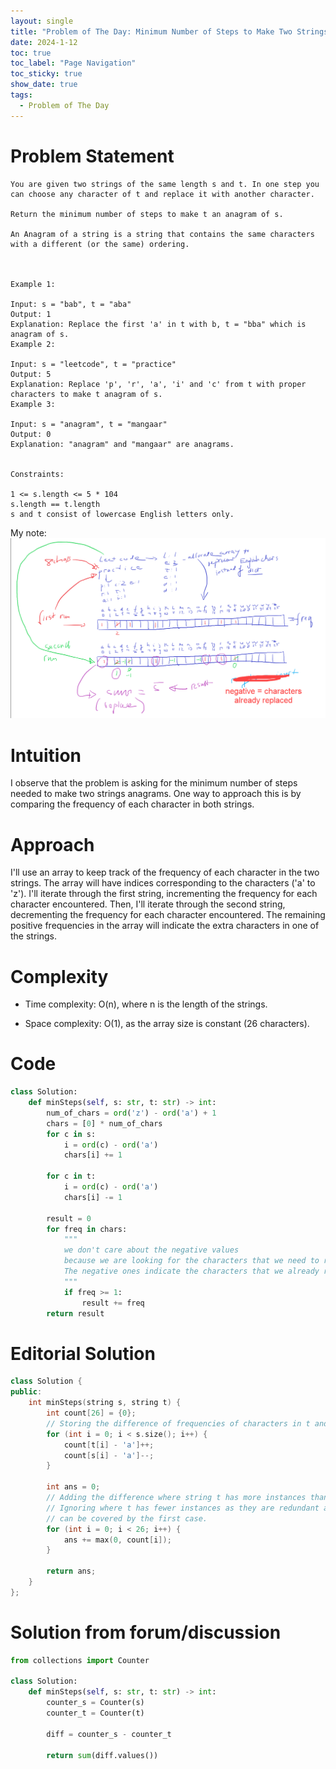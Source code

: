 ```yaml
---
layout: single
title: "Problem of The Day: Minimum Number of Steps to Make Two Strings Anagram"
date: 2024-1-12
toc: true
toc_label: "Page Navigation"
toc_sticky: true
show_date: true
tags:
  - Problem of The Day
---
```

# Problem Statement
```
You are given two strings of the same length s and t. In one step you can choose any character of t and replace it with another character.

Return the minimum number of steps to make t an anagram of s.

An Anagram of a string is a string that contains the same characters with a different (or the same) ordering.

 

Example 1:

Input: s = "bab", t = "aba"
Output: 1
Explanation: Replace the first 'a' in t with b, t = "bba" which is anagram of s.
Example 2:

Input: s = "leetcode", t = "practice"
Output: 5
Explanation: Replace 'p', 'r', 'a', 'i' and 'c' from t with proper characters to make t anagram of s.
Example 3:

Input: s = "anagram", t = "mangaar"
Output: 0
Explanation: "anagram" and "mangaar" are anagrams. 
 

Constraints:

1 <= s.length <= 5 * 104
s.length == t.length
s and t consist of lowercase English letters only.
```

My note:
[![note](/assets/images/2024-01-13_00-20-10-problem-of-the-day-note.png)](/assets/images/2024-01-13_00-20-10-problem-of-the-day-note.png)

# Intuition
I observe that the problem is asking for the minimum number of steps needed to make two strings anagrams. One way to approach this is by comparing the frequency of each character in both strings.

# Approach
I'll use an array to keep track of the frequency of each character in the two strings. The array will have indices corresponding to the characters ('a' to 'z'). I'll iterate through the first string, incrementing the frequency for each character encountered. Then, I'll iterate through the second string, decrementing the frequency for each character encountered. The remaining positive frequencies in the array will indicate the extra characters in one of the strings.

# Complexity
- Time complexity:
O(n), where n is the length of the strings.

- Space complexity:
O(1), as the array size is constant (26 characters).

# Code
```python
class Solution:
    def minSteps(self, s: str, t: str) -> int:
        num_of_chars = ord('z') - ord('a') + 1
        chars = [0] * num_of_chars
        for c in s:
            i = ord(c) - ord('a')
            chars[i] += 1

        for c in t:
            i = ord(c) - ord('a')
            chars[i] -= 1
        
        result = 0
        for freq in chars:
            """
            we don't care about the negative values 
            because we are looking for the characters that we need to replace. 
            The negative ones indicate the characters that we already replaced.
            """
            if freq >= 1:
                result += freq
        return result

```

# Editorial Solution
```cpp
class Solution {
public:
    int minSteps(string s, string t) {
        int count[26] = {0};
        // Storing the difference of frequencies of characters in t and s.
        for (int i = 0; i < s.size(); i++) {
            count[t[i] - 'a']++;
            count[s[i] - 'a']--;
        }

        int ans = 0;
        // Adding the difference where string t has more instances than s.
        // Ignoring where t has fewer instances as they are redundant and
        // can be covered by the first case.
        for (int i = 0; i < 26; i++) {
            ans += max(0, count[i]);
        }
        
        return ans;
    }
};
```

# Solution from forum/discussion
```python
from collections import Counter

class Solution:
    def minSteps(self, s: str, t: str) -> int:
        counter_s = Counter(s)
        counter_t = Counter(t)
        
        diff = counter_s - counter_t
        
        return sum(diff.values())
```